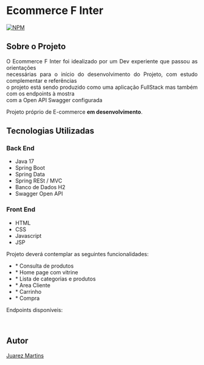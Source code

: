 <html>
<h1>Ecommerce F Inter</h1>

<a href="https://github.com/jucatupinamba/e-commerce/blob/master/Licença">
<img src="https://camo.githubusercontent.com/a581cd1e13be14972f2eca7065fa686ab5718b9c233570190f92be36ed39664e/68747470733a2f2f696d672e736869656c64732e696f2f6e706d2f6c2f7265616374" alt="NPM" data-canonical-src="https://img.shields.io/npm/l/react" style="max-width: 100%;">
</a>

<h2>Sobre o Projeto</h2>

<p style= "text-align : justify;">O Ecommerce F Inter foi idealizado por um Dev experiente que passou as orientações <br>
necessárias para o início do desenvolvimento do Projeto, com estudo complementar e referências<br>
o projeto está sendo produzido como uma aplicação FullStack mas também com os endpoints à mostra <br>
com a Open API Swagger configurada</p>


<p>Projeto próprio de E-commerce <strong>em desenvolvimento</strong>.</p>
<h2><strong>Tecnologias Utilizadas</strong></h2>

<h3><strong>Back End</strong></h3>
<ul>
    <li>Java 17</li>
    <li>Spring Boot</li>
    <li> Spring Data</li>
    <li>Spring RESt / MVC</li>
    <li>Banco de Dados H2</li>
    <li>Swagger Open API</li>
</ul>

<h3><strong>Front End</strong></h3>
<ul>
    <li>HTML</li>
    <li>CSS</li>
    <li>Javascript</li>
    <li>JSP</li>
</ul>


<p>Projeto deverá contemplar as seguintes funcionalidades:</p>

<ul>
    <li>* Consulta de produtos</li>
    <li>* Home page com vitrine</li>
    <li>* Lista de categorias e produtos</li>
    <li>* Area Cliente</li>
    <li>* Carrinho</li>
    <li>* Compra</li>
</ul>  
   
<p>Endpoints disponíveis:</p>

<img href="https://docs.google.com/uc?id=12u-TwYDFxXAIxDq0iMIAs-oBedhxKDFt/view?usp=sharing">
<img href="https://drive.google.com/file/d/12u-TwYDFxXAIxDq0iMIAs-oBedhxKDFt/view?usp=sharing">





<h2><strong>Autor</strong></h2>

<a href="https://www.linkedin.com/in/juarez-martins-de-oliveira-junior/">Juarez Martins</a>

</html>
